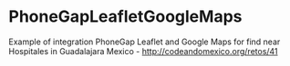 PhoneGapLeafletGoogleMaps
=========================

Example of integration PhoneGap Leaflet and Google Maps for find near Hospitales in Guadalajara Mexico - http://codeandomexico.org/retos/41
